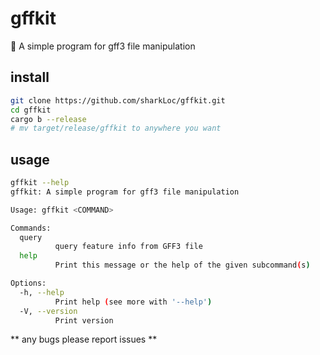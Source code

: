 # gffkit
🦀 A simple program for gff3 file manipulation

## install

```bash
git clone https://github.com/sharkLoc/gffkit.git
cd gffkit
cargo b --release
# mv target/release/gffkit to anywhere you want 
```

## usage

```bash
gffkit --help
gffkit: A simple program for gff3 file manipulation

Usage: gffkit <COMMAND>

Commands:
  query
          query feature info from GFF3 file
  help
          Print this message or the help of the given subcommand(s)

Options:
  -h, --help
          Print help (see more with '--help')
  -V, --version
          Print version
```
** any bugs please report issues **
